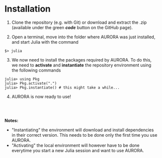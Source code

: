 # Installation

1. Clone the repository (e.g. with Git) or download and extract the .zip (available under the green _**code**_ button on the GitHub page).

2. Open a terminal, move into the folder where AURORA was just installed, and start Julia with the command
```
$> julia
```

3. We now need to install the packages required by AURORA. To do this, we need to **activate** and **instantiate** the repository environment using the following commands
```julia-repl
julia> using Pkg
julia> Pkg.activate(".")
julia> Pkg.instantiate() # this might take a while...
```

4. AURORA is now ready to use!

<br>
<br>

**Notes:**
- "Instantiating" the environment will download and install dependencies in their correct version. This needs to be done only the first time you use AURORA.
- "Activating" the local environment will however have to be done everytime you start a new Julia session and want to use AURORA.
